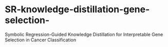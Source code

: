 # SR-knowledge-distillation-gene-selection-
Symbolic Regression-Guided Knowledge Distillation for Interpretable Gene Selection in Cancer Classification
